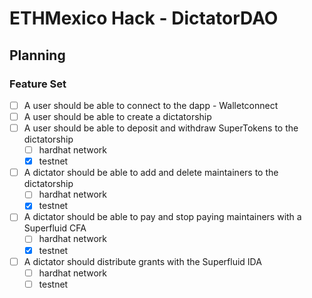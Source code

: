 # ETHMexico Hack - DictatorDAO

## Planning 

### Feature Set

- [ ] A user should be able to connect to the dapp - Walletconnect
- [ ] A user should be able to create a dictatorship
- [ ] A user should be able to deposit and withdraw SuperTokens to the dictatorship
    - [ ] hardhat network
    - [X] testnet
- [ ] A dictator should be able to add and delete maintainers to the dictatorship
    - [ ] hardhat network
    - [X] testnet
- [ ] A dictator should be able to pay and stop paying maintainers with a Superfluid CFA
    - [ ] hardhat network
    - [X] testnet
- [ ] A dictator should distribute grants with the Superfluid IDA
    - [ ] hardhat network
    - [ ] testnet
